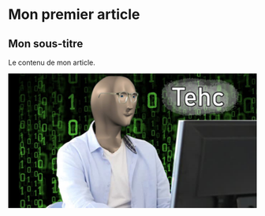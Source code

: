 # Mon premier article

## Mon sous-titre

Le contenu de mon article.

![Une image](./images/image.jpg)